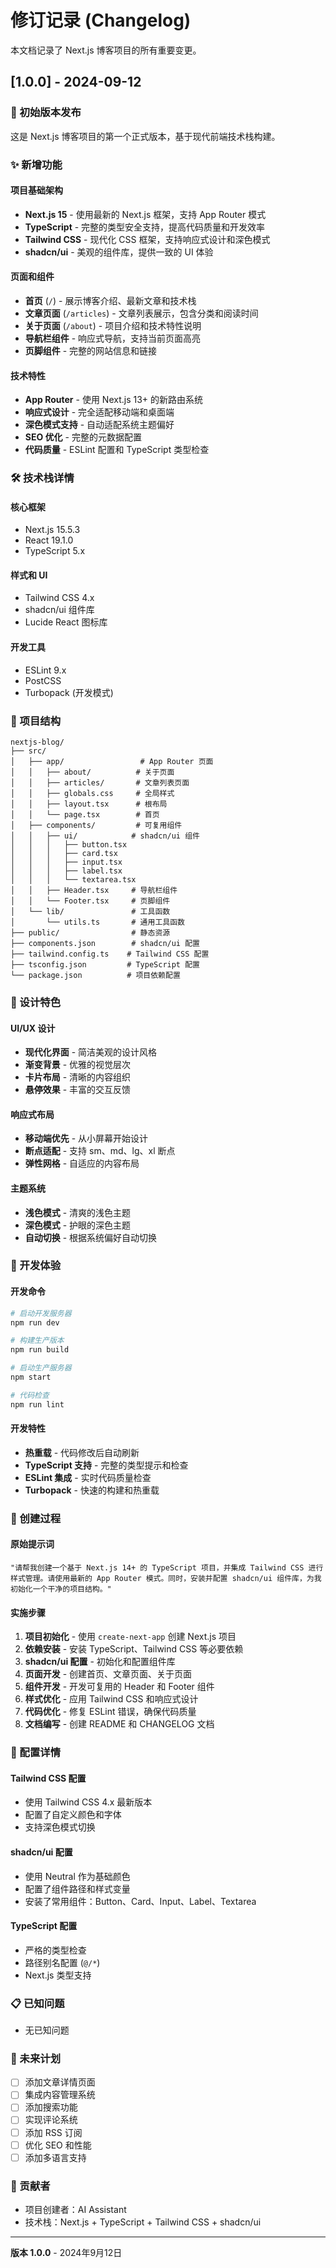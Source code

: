 # 修订记录 (Changelog)

本文档记录了 Next.js 博客项目的所有重要变更。

## [1.0.0] - 2024-09-12

### 🎉 初始版本发布

这是 Next.js 博客项目的第一个正式版本，基于现代前端技术栈构建。

### ✨ 新增功能

#### 项目基础架构
- **Next.js 15** - 使用最新的 Next.js 框架，支持 App Router 模式
- **TypeScript** - 完整的类型安全支持，提高代码质量和开发效率
- **Tailwind CSS** - 现代化 CSS 框架，支持响应式设计和深色模式
- **shadcn/ui** - 美观的组件库，提供一致的 UI 体验

#### 页面和组件
- **首页** (`/`) - 展示博客介绍、最新文章和技术栈
- **文章页面** (`/articles`) - 文章列表展示，包含分类和阅读时间
- **关于页面** (`/about`) - 项目介绍和技术特性说明
- **导航栏组件** - 响应式导航，支持当前页面高亮
- **页脚组件** - 完整的网站信息和链接

#### 技术特性
- **App Router** - 使用 Next.js 13+ 的新路由系统
- **响应式设计** - 完全适配移动端和桌面端
- **深色模式支持** - 自动适配系统主题偏好
- **SEO 优化** - 完整的元数据配置
- **代码质量** - ESLint 配置和 TypeScript 类型检查

### 🛠️ 技术栈详情

#### 核心框架
- Next.js 15.5.3
- React 19.1.0
- TypeScript 5.x

#### 样式和 UI
- Tailwind CSS 4.x
- shadcn/ui 组件库
- Lucide React 图标库

#### 开发工具
- ESLint 9.x
- PostCSS
- Turbopack (开发模式)

### 📁 项目结构

```
nextjs-blog/
├── src/
│   ├── app/                 # App Router 页面
│   │   ├── about/          # 关于页面
│   │   ├── articles/       # 文章列表页面
│   │   ├── globals.css     # 全局样式
│   │   ├── layout.tsx      # 根布局
│   │   └── page.tsx        # 首页
│   ├── components/         # 可复用组件
│   │   ├── ui/            # shadcn/ui 组件
│   │   │   ├── button.tsx
│   │   │   ├── card.tsx
│   │   │   ├── input.tsx
│   │   │   ├── label.tsx
│   │   │   └── textarea.tsx
│   │   ├── Header.tsx     # 导航栏组件
│   │   └── Footer.tsx     # 页脚组件
│   └── lib/               # 工具函数
│       └── utils.ts       # 通用工具函数
├── public/                # 静态资源
├── components.json        # shadcn/ui 配置
├── tailwind.config.ts    # Tailwind CSS 配置
├── tsconfig.json         # TypeScript 配置
└── package.json          # 项目依赖配置
```

### 🎨 设计特色

#### UI/UX 设计
- **现代化界面** - 简洁美观的设计风格
- **渐变背景** - 优雅的视觉层次
- **卡片布局** - 清晰的内容组织
- **悬停效果** - 丰富的交互反馈

#### 响应式布局
- **移动端优先** - 从小屏幕开始设计
- **断点适配** - 支持 sm、md、lg、xl 断点
- **弹性网格** - 自适应的内容布局

#### 主题系统
- **浅色模式** - 清爽的浅色主题
- **深色模式** - 护眼的深色主题
- **自动切换** - 根据系统偏好自动切换

### 🚀 开发体验

#### 开发命令
```bash
# 启动开发服务器
npm run dev

# 构建生产版本
npm run build

# 启动生产服务器
npm start

# 代码检查
npm run lint
```

#### 开发特性
- **热重载** - 代码修改后自动刷新
- **TypeScript 支持** - 完整的类型提示和检查
- **ESLint 集成** - 实时代码质量检查
- **Turbopack** - 快速的构建和热重载

### 📝 创建过程

#### 原始提示词
```
"请帮我创建一个基于 Next.js 14+ 的 TypeScript 项目，并集成 Tailwind CSS 进行样式管理。请使用最新的 App Router 模式。同时，安装并配置 shadcn/ui 组件库，为我初始化一个干净的项目结构。"
```

#### 实施步骤
1. **项目初始化** - 使用 `create-next-app` 创建 Next.js 项目
2. **依赖安装** - 安装 TypeScript、Tailwind CSS 等必要依赖
3. **shadcn/ui 配置** - 初始化和配置组件库
4. **页面开发** - 创建首页、文章页面、关于页面
5. **组件开发** - 开发可复用的 Header 和 Footer 组件
6. **样式优化** - 应用 Tailwind CSS 和响应式设计
7. **代码优化** - 修复 ESLint 错误，确保代码质量
8. **文档编写** - 创建 README 和 CHANGELOG 文档

### 🔧 配置详情

#### Tailwind CSS 配置
- 使用 Tailwind CSS 4.x 最新版本
- 配置了自定义颜色和字体
- 支持深色模式切换

#### shadcn/ui 配置
- 使用 Neutral 作为基础颜色
- 配置了组件路径和样式变量
- 安装了常用组件：Button、Card、Input、Label、Textarea

#### TypeScript 配置
- 严格的类型检查
- 路径别名配置 (`@/*`)
- Next.js 类型支持

### 📋 已知问题

- 无已知问题

### 🔮 未来计划

- [ ] 添加文章详情页面
- [ ] 集成内容管理系统
- [ ] 添加搜索功能
- [ ] 实现评论系统
- [ ] 添加 RSS 订阅
- [ ] 优化 SEO 和性能
- [ ] 添加多语言支持

### 👥 贡献者

- 项目创建者：AI Assistant
- 技术栈：Next.js + TypeScript + Tailwind CSS + shadcn/ui

---

**版本 1.0.0** - 2024年9月12日
